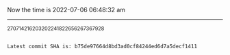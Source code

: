 Now the time is 2022-07-06 06:48:32 am

---

<small>270714216203202241822656267367928</small>

```txt

Latest commit SHA is: b75de97664d8bd3ad0cf84244ed6d7a5decf1411
```
